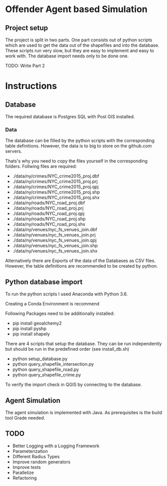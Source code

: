 # Offender Agent based Simulation
## Project setup

The project is split in two parts.
One part consists out of python scripts which are used to get the data out of the shapefiles and into the database.
These scripts run very slow, but they are easy to implement and easy to work with.
The database import needs only to be done one.

TODO: Write Part 2

# Instructions
## Database
The required database is Postgres SQL with Post GIS installed.

### Data
The database can be filled by the python scripts with the corresponding table definitions.
However, the data is to big to store on the github.com servers.

Thats's why you need to copy the files yourself in the corresponding folders.
Follwing files are required:

* ./data/ny/crimes/NYC_crime2015_proj.dbf
* ./data/ny/crimes/NYC_crime2015_proj.prj
* ./data/ny/crimes/NYC_crime2015_proj.qpj
* ./data/ny/crimes/NYC_crime2015_proj.shp
* ./data/ny/crimes/NYC_crime2015_proj.shx
* ./data/ny/roads/NYC_road_proj.dbf
* ./data/ny/roads/NYC_road_proj.prj
* ./data/ny/roads/NYC_road_proj.qpj
* ./data/ny/roads/NYC_road_proj.shp
* ./data/ny/roads/NYC_road_proj.shx
* ./data/ny/venues/nyc_fs_venues_join.dbf
* ./data/ny/venues/nyc_fs_venues_join.prj
* ./data/ny/venues/nyc_fs_venues_join.qpj
* ./data/ny/venues/nyc_fs_venues_join.shp
* ./data/ny/venues/nyc_fs_venues_join.shx

Alternatively there are Exports of the data of the Databases as CSV files. However, the table definitions are recommended to be created by python.

## Python database import
To run the python scripts I used Anaconda with Python 3.6.

Creating a Conda Environment is recommend

Following Packages need to be additionally installed:

* pip install geoalchemy2
* pip install pyshp
* pip install shapely

There are 4 scripts that setup the database. They can be run independently but should be run in the predefined order (see install_db.sh)

* python setup_database.py
* python query_shapefile_intersection.py
* python query_shapefile_road.py
* python query_shapefile_crime.py

To verify the import check in QGIS by connecting to the database.

## Agent Simulation
The agent simulation is implemented with Java.
As prerequisites is the build tool Grade needed.


## TODO
* Better Logging with a Logging Framework
* Parameterization
* Different Radius Types
* Improve random generators
* Improve tests
* Parallelize
* Refactoring

